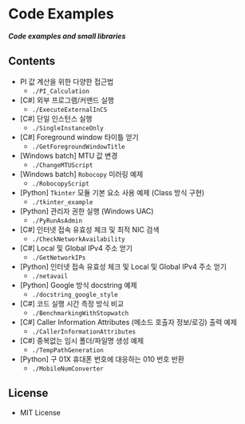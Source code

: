 # Code Examples

***Code examples and small libraries***



## Contents

+ PI 값 계산을 위한 다양한 접근법
    + `./PI_Calculation`
+ [C#] 외부 프로그램/커맨드 실행
    + `./ExecuteExternalInCS`
+ [C#]  단일 인스턴스 실행
    + `./SingleInstanceOnly`
+ [C#]  Foreground window 타이틀 얻기
    + `./GetForegroundWindowTitle`
+ [Windows batch] MTU 값 변경
    + `./ChangeMTUScript`
+ [Windows batch] `Robocopy` 미러링 예제
    + `./RobocopyScript`
+ [Python]  `Tkinter` 모듈 기본 요소 사용 예제 (Class 방식 구현)
    + `./tkinter_example`
+ [Python]  관리자 권한 실행 (Windows UAC)
    + `./PyRunAsAdmin`
+ [C#]  인터넷 접속 유효성 체크 및 최적 NIC 검색
    + `./CheckNetworkAvailability`
+ [C#]  Local 및 Global IPv4 주소 얻기
    + `./GetNetworkIPs`
+ [Python]  인터넷 접속 유효성 체크 및 Local 및 Global IPv4 주소 얻기
    + `./netavail`
+ [Python]  Google 방식 docstring 예제
    + `./docstring_google_style`
+ [C#]  코드 실행 시간 측정 방식 비교
    + `./BenchmarkingWithStopwatch`
+ [C#]  Caller Information Attributes (메소드 호출자 정보/로깅) 출력 예제
    + `./CallerInformationAttributes`
+ [C#]  중복없는 임시 폴더/파일명 생성 예제
    + `./TempPathGeneration`
+ [Python] 구 01X 휴대폰 번호에 대응하는 010 번호 반환
    + `./MobileNumConverter`



## License

+ MIT License




